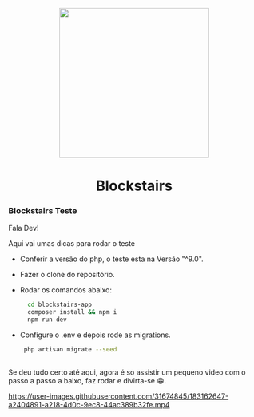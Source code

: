 
<p align="center"><a href="https://laravel.com" target="_blank"><img src="https://blockstairs.com/wp-content/uploads/2022/07/icon_positivo_500x500.png" width="300"></a></p>
<h1 align="center">Blockstairs</h1>



### Blockstairs Teste

Fala Dev!
<p>Aqui vai umas dicas para rodar o teste</p>

- Conferir a versão do php, o teste esta na Versão "^9.0".
- Fazer o clone do repositório.
- Rodar os comandos abaixo:
  ```bash
    cd blockstairs-app
    composer install && npm i
    npm run dev   
  ```
  
- Configure o .env e depois rode as migrations.
   ```bash
    php artisan migrate --seed 
    
  ```
Se deu tudo certo até aqui, agora é so assistir um pequeno video com o passo a passo a baixo, faz rodar e divirta-se 😁.

https://user-images.githubusercontent.com/31674845/183162647-a2404891-a218-4d0c-9ec8-44ac389b32fe.mp4






